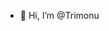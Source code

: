 - 👋 Hi, I’m @Trimonu


<!---
Trimonu/Trimonu is a ✨ special ✨ repository because its `README.md` (this file) appears on your GitHub profile.
You can click the Preview link to take a look at your changes.
--->
